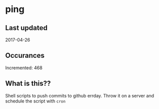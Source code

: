 # ping

## Last updated
2017-04-26

## Occurances
Incremented: 468

## What is this??
Shell scripts to push commits to github errday. Throw it on a server and schedule the script with `cron`


